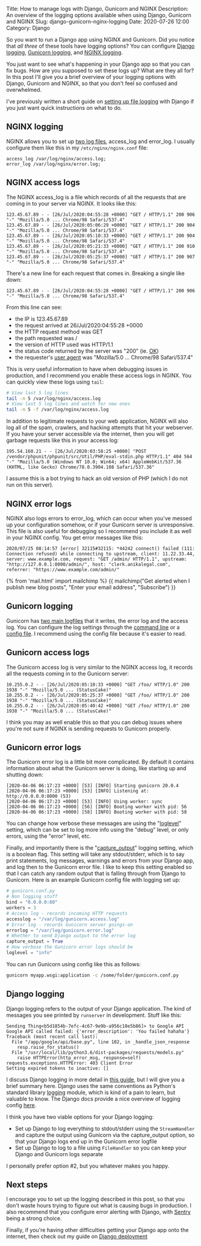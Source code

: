 Title: How to manage logs with Django, Gunicorn and NGINX
Description: An overview of the logging options available when using Django, Gunicorn and NGINX
Slug: django-gunicorn-nginx-logging
Date: 2020-07-26 12:00
Category: Django

So you want to run a Django app using NGINX and Gunicorn.
Did you notice that _all three_ of these tools have logging options?
You can configure [Django logging](https://docs.djangoproject.com/en/3.0/topics/logging/), 
[Gunicorn logging](https://docs.gunicorn.org/en/latest/settings.html#errorlog), and [NGINX logging](https://docs.nginx.com/nginx/admin-guide/monitoring/logging/).

You just want to see what's happening in your Django app so that you can fix bugs. How are you supposed to set these logs up? What are they all for?
In this post I'll give you a brief overview of your logging options with Django, Gunicorn and NGINX, so that you don't feel so confused and overwhelmed.

I've previously written a short guide on [setting up file logging](https://mattsegal.dev/file-logging-django.html) with Django if you just want quick instructions on what to do. 

## NGINX logging

NGINX allows you to set up [two log files](https://docs.nginx.com/nginx/admin-guide/monitoring/logging/), access_log and error_log. I usually configure them like this in my `/etc/nginx/nginx.conf` file:

```text
access_log /var/log/nginx/access.log;
error_log /var/log/nginx/error.log;
```

## NGINX access logs

The NGINX access_log is a file which records of all the requests that are coming in to your server via NGINX. It looks like this:

``` text
123.45.67.89 - - [26/Jul/2020:04:55:28 +0000] "GET / HTTP/1.1" 200 906 "-" "Mozilla/5.0 ... Chrome/98 Safari/537.4"
123.45.67.89 - - [26/Jul/2020:05:06:29 +0000] "GET / HTTP/1.1" 200 904 "-" "Mozilla/5.0 ... Chrome/98 Safari/537.4"
123.45.67.89 - - [26/Jul/2020:05:10:33 +0000] "GET / HTTP/1.1" 200 904 "-" "Mozilla/5.0 ... Chrome/98 Safari/537.4"
123.45.67.89 - - [26/Jul/2020:05:21:33 +0000] "GET / HTTP/1.1" 200 910 "-" "Mozilla/5.0 ... Chrome/98 Safari/537.4"
123.45.67.89 - - [26/Jul/2020:05:25:37 +0000] "GET / HTTP/1.1" 200 907 "-" "Mozilla/5.0 ... Chrome/98 Safari/537.4"
```

There's a new line for each request that comes in. Breaking a single like down:

```text
123.45.67.89 - - [26/Jul/2020:04:55:28 +0000] "GET / HTTP/1.1" 200 906 "-" "Mozilla/5.0 ... Chrome/98 Safari/537.4"
```

From this line can see:

- the IP is 123.45.67.89
- the request arrived at 26/Jul/2020:04:55:28 +0000
- the HTTP request method was GET
- the path requested was /
- the version of HTTP used was HTTP/1.1
- the status code returned by the server was "200" (ie. [OK](https://http.cat/))
- the requester's [user agent](https://developer.mozilla.org/en-US/docs/Web/HTTP/Headers/User-Agent) was "Mozilla/5.0 ... Chrome/98 Safari/537.4"

This is _very_ useful information to have when debugging issues in production, and I recommend you enable these access logs in NGINX.
You can quickly view these logs using `tail`:

```bash
# View last 5 log lines
tail -n 5 /var/log/nginx/access.log
# View last 5 log lines and watch for new ones
tail -n 5 -f /var/log/nginx/access.log
```

In addition to legitimate requests to your web application, NGINX will also log all of the spam, crawlers, and hacking attempts that hit your webserver.
If you have your server accessible via the internet, then you will get garbage requests like this in your access log: 

```text
195.54.160.21 - - [26/Jul/2020:03:58:25 +0000] "POST /vendor/phpunit/phpunit/src/Util/PHP/eval-stdin.php HTTP/1.1" 404 564 "-" "Mozilla/5.0 (Windows NT 10.0; Win64; x64) AppleWebKit/537.36 (KHTML, like Gecko) Chrome/78.0.3904.108 Safari/537.36"
```

I assume this is a bot trying to hack an old version of PHP (which I do not run on this server).

## NGINX error logs

NGINX also logs errors to error_log, which can occur when you've messed up your configuration somehow, or if your Gunicorn server is unresponsive. This file is also useful for debugging so I recommend you include it as well in your NGINX config. You get error messages like this:

```text
2020/07/25 08:14:57 [error] 32115#32115: *44242 connect() failed (111: Connection refused) while connecting to upstream, client: 11.22.33.44, server: www.example.com, request: "GET /admin/ HTTP/1.1", upstream: "http://127.0.0.1:8000/admin/", host: "clerk.anikalegal.com", referrer: "https://www.example.com/admin/"
```
{% from 'mail.html' import mailchimp %}
{{ mailchimp("Get alerted when I publish new blog posts", "Enter your email address", "Subscribe") }}

## Gunicorn logging

Gunicorn has [two main logfiles](https://docs.gunicorn.org/en/latest/settings.html#errorlog) that it writes, the error log and the access log.
You can configure the log settings through the [command line](https://docs.gunicorn.org/en/latest/configure.html#command-line) or a [config file](https://docs.gunicorn.org/en/latest/configure.html#configuration-file). I recommend using the config file because it's easier to read.

## Gunicorn access logs

The Gunicorn access log is very similar to the NGINX access log, it records all the requests coming in to the Gunicorn server:

```text
10.255.0.2 - - [26/Jul/2020:05:10:33 +0000] "GET /foo/ HTTP/1.0" 200 1938 "-" "Mozilla/5.0 ... (StatusCake)"
10.255.0.2 - - [26/Jul/2020:05:25:37 +0000] "GET /foo/ HTTP/1.0" 200 1938 "-" "Mozilla/5.0 ... (StatusCake)"
10.255.0.2 - - [26/Jul/2020:05:40:42 +0000] "GET /foo/ HTTP/1.0" 200 1938 "-" "Mozilla/5.0 ... (StatusCake)"
```

I think you may as well enable this so that you can debug issues where you're not sure if NGINX is sending requests to Gunicorn properly.

## Gunicorn error logs

The Gunicorn error log is a little bit more complicated. By default it contains information about what the Gunicorn server is doing, like starting up and shutting down:

```text
[2020-04-06 06:17:23 +0000] [53] [INFO] Starting gunicorn 20.0.4
[2020-04-06 06:17:23 +0000] [53] [INFO] Listening at: http://0.0.0.0:8000 (53)
[2020-04-06 06:17:23 +0000] [53] [INFO] Using worker: sync
[2020-04-06 06:17:23 +0000] [56] [INFO] Booting worker with pid: 56
[2020-04-06 06:17:23 +0000] [58] [INFO] Booting worker with pid: 58
```

You can change how verbose these messages are using the "[loglevel](https://docs.gunicorn.org/en/latest/settings.html#loglevel)" setting, which can be set to log more info using the "debug" level, or only errors, using the "error" level, etc.

Finally, and importantly there is the "[capture_output](https://docs.gunicorn.org/en/latest/settings.html#capture-output)" logging setting, which is a boolean flag.
This setting will take any stdout/stderr, which is to say print statements, log messages, warnings and errors from your Django app, and log then to the Gunicorn error file. 
I like to keep this setting enabled so that I can catch any random output that is falling through from Django to Gunicorn.
Here is an example Gunicorn config file with logging set up:

```python
# gunicorn.conf.py
# Non logging stuff
bind = "0.0.0.0:80"
workers = 3
# Access log - records incoming HTTP requests
accesslog = "/var/log/gunicorn.access.log"
# Error log - records Gunicorn server goings-on
errorlog = "/var/log/gunicorn.error.log"
# Whether to send Django output to the error log 
capture_output = True
# How verbose the Gunicorn error logs should be 
loglevel = "info"
```

You can run Gunicorn using config like this as follows:

```bash
gunicorn myapp.wsgi:application -c /some/folder/gunicorn.conf.py
```

## Django logging

Django logging refers to the output of your Django application. The kind of messages you see printed by `runserver` in development. Stuff like this:

```text
Sending Thing<b5d1854b-7efc-4c67-9e9b-a956c10e5b86]> to Google API
Google API called failed: {'error_description': 'You failed hahaha'}
Traceback (most recent call last):
  File "/app/google/api/base.py", line 102, in _handle_json_response
    resp.raise_for_status()
  File "/usr/local/lib/python3.6/dist-packages/requests/models.py"
    raise HTTPError(http_error_msg, response=self)
requests.exceptions.HTTPError: 403 Client Error
Setting expired tokens to inactive: []
```

I discuss Django logging in more detail in [this guide](https://mattsegal.dev/file-logging-django.html), but I will give you a brief summary here.
Django uses the same conventions as Python's standard library [logging](https://docs.python.org/3/library/logging.html) module, which is kind of a pain to learn, but valuable to know.
The Django docs provide a nice overview of logging config [here](https://docs.djangoproject.com/en/3.0/topics/logging/).

I think you have two viable options for your Django logging:

- Set up Django to log everything to stdout/stderr using the `StreamHandler` and capture the output using Gunicorn via the capture_output option, so that your Django logs end up in the Gunicorn error logfile
- Set up Django to log to a file using `FileHandler` so you can keep your Django and Gunicorn logs separate

I personally prefer option #2, but you whatever makes you happy.


## Next steps

I encourage you to set up the logging described in this post, so that you don't waste hours trying to figure out what is causing bugs in production.
I also recommend that you configure error alerting with Django, with [Sentry](https://mattsegal.dev/sentry-for-django-error-monitoring.html) being a strong choice.

Finally, if you're having other difficulties getting your Django app onto the internet, then check out my guide on [Django deployment](https://mattsegal.dev/simple-django-deployment.html)